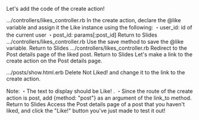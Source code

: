 Let's add the code of the create action!
  
.../controllers/likes_controller.rb
In the create action, declare the 
@like
 variable and assign it the Like instance using the following:
・user_id: id of the current user
・post_id: params[:post_id]
Return to Slides
.../controllers/likes_controller.rb
Use the save method to save the @like variable.
Return to Slides
.../controllers/likes_controller.rb
Redirect to the Post details page of the liked post.
Return to Slides
Let's make a link to the create action on the Post details page.
  
.../posts/show.html.erb
Delete Not Liked! and change it to the link to the create action.
 
Note:
・The text to display should be 
Like!
.
・Since the route of the create action is post, add {method: "post"} as an argument of the link_to method.
Return to Slides
Access the Post details page of a post that you haven't liked, and click the "Like!" button you've just made to test it out!
